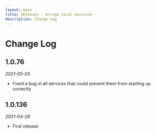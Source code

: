 ```yaml
---
layout: main
title: Releases - Arrigo Local Services
description: Change Log
---
```


# Change Log

## 1.0.76

*2021-05-03*

* Fixed a bug in all services that could prevent them from starting up correctly

## 1.0.136

*2021-04-28*

* First release